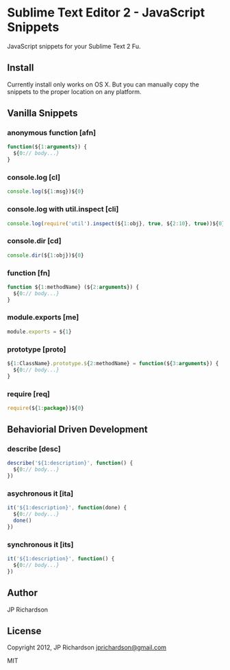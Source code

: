 Sublime Text Editor 2 - JavaScript Snippets
===========================================

JavaScript snippets for your Sublime Text 2 Fu.


Install
-------

Currently install only works on OS X. But you can manually copy the snippets to the proper location on any platform.



Vanilla Snippets
--------

### anonymous function [afn]

```javascript
function(${1:arguments}) {
  ${0:// body...}
}
```


### console.log [cl]

```javascript
console.log(${1:msg})${0}
```


### console.log with util.inspect [cli]

```javascript
console.log(require('util').inspect(${1:obj}, true, ${2:10}, true))${0}
```


### console.dir [cd]

```javascript
console.dir(${1:obj})${0}
```
 

### function [fn]

```javascript
function ${1:methodName} (${2:arguments}) {
  ${0:// body...}
}
```


### module.exports [me]

```javascript
module.exports = ${1}
```


### prototype [proto]

```javascript
${1:ClassName}.prototype.${2:methodName} = function(${3:arguments}) {
  ${0:// body...}
}
```


### require [req]

```javascript
require(${1:package})${0}
```



Behaviorial Driven Development
------------------------------

### describe [desc]

```javascript
describe('${1:description}', function() {
  ${0:// body...}
})
```


### asychronous it [ita]

```javascript
it('${1:description}', function(done) {
  ${0:// body...}
  done()
})
```


### synchronous it [its]

```javascript
it('${1:description}', function() {
  ${0:// body...}
})
```


Author
------

JP Richardson



License
-------

Copyright 2012, JP Richardson  <jprichardson@gmail.com>

MIT
